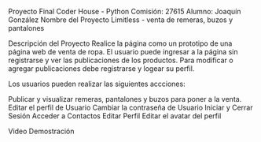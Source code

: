 Proyecto Final Coder House - Python
Comisión: 27615
Alumno: Joaquín González
Nombre del Proyecto
Limitless - venta de remeras, buzos y pantalones

Descripción del Proyecto
Realice la página como un prototipo de una página web de venta de ropa. El usuario puede ingresar a la página sin registrarse y ver las publicaciones de los productos. Para modificar o agregar publicaciones debe registrarse y logear su perfil. 

Los usuarios pueden realizar las siguientes accciones:

Publicar y visualizar remeras, pantalones y buzos para poner a la venta. 
Editar el perfil de Usuario
Cambiar la contraseña de Usuario
Iniciar y Cerrar Sesión
Acceder a Contactos 
Editar Perfil
Editar el avatar del perfil

Video Demostración
